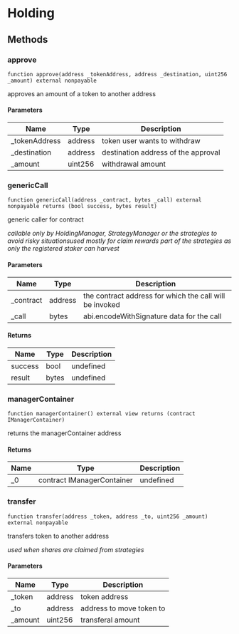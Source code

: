 # Holding









## Methods

### approve

```solidity
function approve(address _tokenAddress, address _destination, uint256 _amount) external nonpayable
```

approves an amount of a token to another address



#### Parameters

| Name | Type | Description |
|---|---|---|
| _tokenAddress | address | token user wants to withdraw
| _destination | address | destination address of the approval
| _amount | uint256 | withdrawal amount

### genericCall

```solidity
function genericCall(address _contract, bytes _call) external nonpayable returns (bool success, bytes result)
```

generic caller for contract

*callable only by HoldingManager, StrategyManager or the strategies to avoid risky situationsused mostly for claim rewards part of the strategies as only the registered staker can harvest*

#### Parameters

| Name | Type | Description |
|---|---|---|
| _contract | address | the contract address for which the call will be invoked
| _call | bytes | abi.encodeWithSignature data for the call

#### Returns

| Name | Type | Description |
|---|---|---|
| success | bool | undefined
| result | bytes | undefined

### managerContainer

```solidity
function managerContainer() external view returns (contract IManagerContainer)
```

returns the managerContainer address




#### Returns

| Name | Type | Description |
|---|---|---|
| _0 | contract IManagerContainer | undefined

### transfer

```solidity
function transfer(address _token, address _to, uint256 _amount) external nonpayable
```

transfers token to another address

*used when shares are claimed from strategies*

#### Parameters

| Name | Type | Description |
|---|---|---|
| _token | address | token address
| _to | address | address to move token to
| _amount | uint256 | transferal amount




